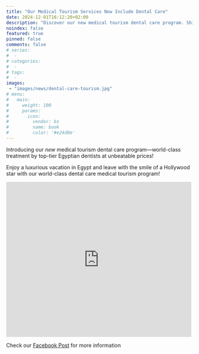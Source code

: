 ```yaml
---
title: "Our Medical Tourism Services Now Include Dental Care"
date: 2024-12-01T16:12:20+02:00
description: "Discover our new medical tourism dental care program. Shine with an affordable world-class smiles at the hands of top-tier Egyptian Dentists!"
noindex: false
featured: true
pinned: false
comments: false
# series:
#  - 
# categories:
#  - 
# tags:
#  - 
images:
 - "images/news/dental-care-tourism.jpg"
# menu:
#   main:
#     weight: 100
#     params:
#       icon:
#         vendor: bs
#         name: book
#         color: '#e24d0e'
---
```


Introducing our *new* medical tourism dental care program—world-class treatment by top-tier Egyptian dentists at unbeatable prices!

Enjoy a luxurious vacation in Egypt and leave with the smile of a Hollywood star with our world-class dental care medical tourism program!

<iframe src="https://www.facebook.com/plugins/post.php?href=https%3A%2F%2Fwww.facebook.com%2Fbait.gameel%2Fposts%2Fpfbid02swC5aem5ofJ59J3K7RVr868YTh5cYDMthirze3HetWzxJ2UMAkjdxecSQ47DPUgUl&show_text=true&width=500" width="500" height="419" style="border:none;overflow:hidden" scrolling="no" frameborder="0" allowfullscreen="true" allow="autoplay; clipboard-write; encrypted-media; picture-in-picture; web-share"></iframe>

Check our [Facebook Post](https://www.facebook.com/share/p/15qi6W4SZu/) for more information
